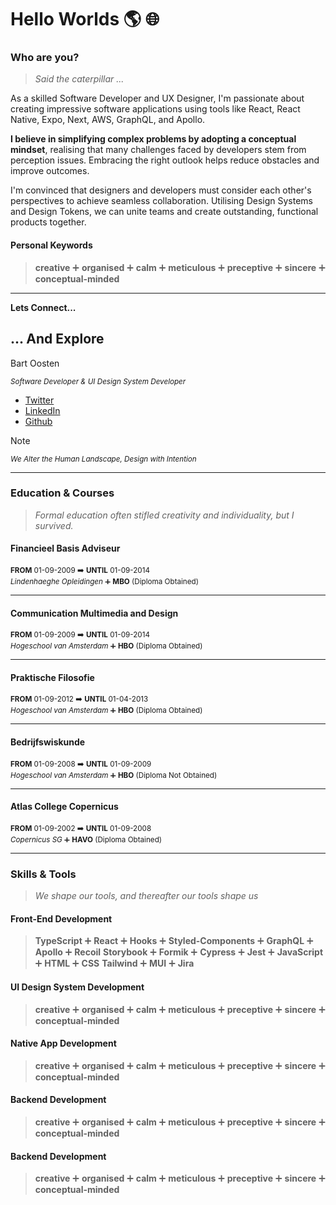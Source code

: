 # Hello Worlds 🌎 🌐

### Who are you?
> *Said the caterpillar ...*

As a skilled Software Developer and UX Designer, I'm passionate about creating impressive software applications using tools like React, React Native, Expo, Next, AWS, GraphQL, and Apollo.

**I believe in simplifying complex problems by adopting a conceptual mindset**, realising that many challenges faced by developers stem from perception issues. Embracing the right outlook helps reduce obstacles and improve outcomes.

I'm convinced that designers and developers must consider each other's perspectives to achieve seamless collaboration. Utilising Design Systems and Design Tokens, we can unite teams and create outstanding, functional products together.

#### Personal Keywords
> **creative** ➕ **organised** ➕ **calm** ➕ **meticulous** ➕ **preceptive** ➕ **sincere** ➕ **conceptual-minded**

---

**Lets Connect...**
## ... And Explore

Bart Oosten

<sub> *Software Developer & UI Design System Developer* </sub>

- [Twitter](https://twitter.com/bartoosten) 
- [LinkedIn](https://www.linkedin.com/in/bart-oosten)
- [Github](https://github.com/bartoosten)


  
> [!NOTE]
> <small> *We Alter the Human Landscape, Design with Intention* </small>

---

### Education & Courses
> *Formal education often stifled creativity and individuality, but I survived.*

#### Financieel Basis Adviseur

<sub> **FROM** 01-09-2009 ➡️ **UNTIL** 01-09-2014 </sub> <br>
<sub> *Lindenhaeghe Opleidingen* ➕ **MBO** (Diploma Obtained)</sub>

-----------

#### Communication Multimedia and Design

<sub> **FROM** 01-09-2009 ➡️ **UNTIL** 01-09-2014 </sub> <br>
<sub> *Hogeschool van Amsterdam* ➕ **HBO** (Diploma Obtained)</sub>

-----------

#### Praktische Filosofie

<sub> **FROM** 01-09-2012 ➡️ **UNTIL** 01-04-2013 </sub> <br>
<sub> *Hogeschool van Amsterdam* ➕ **HBO** (Diploma Obtained)</sub>


-----------

#### Bedrijfswiskunde

<sub> **FROM** 01-09-2008 ➡️ **UNTIL** 01-09-2009 </sub> <br>
<sub> *Hogeschool van Amsterdam* ➕ **HBO** (Diploma Not Obtained)</sub>

-----------

#### Atlas College Copernicus

<sub> **FROM** 01-09-2002 ➡️ **UNTIL** 01-09-2008 </sub> <br>
<sub> *Copernicus SG* ➕ **HAVO** (Diploma Obtained)</sub>

-----------

### Skills & Tools
> *We shape our tools, and thereafter our tools shape us*

#### Front-End Development
> **TypeScript** ➕ **React** ➕ **Hooks** ➕ **Styled-Components** ➕ **GraphQL** ➕ **Apollo** ➕ **Recoil**
> **Storybook** ➕ **Formik** ➕ **Cypress** ➕ **Jest** ➕ **JavaScript** ➕ **HTML** ➕ **CSS**
> **Tailwind** ➕ **MUI** ➕ **Jira**

#### UI Design System Development
> **creative** ➕ **organised** ➕ **calm** ➕ **meticulous** ➕ **preceptive** ➕ **sincere** ➕ **conceptual-minded**

#### Native App Development
> **creative** ➕ **organised** ➕ **calm** ➕ **meticulous** ➕ **preceptive** ➕ **sincere** ➕ **conceptual-minded**

#### Backend Development
> **creative** ➕ **organised** ➕ **calm** ➕ **meticulous** ➕ **preceptive** ➕ **sincere** ➕ **conceptual-minded**

#### Backend Development
> **creative** ➕ **organised** ➕ **calm** ➕ **meticulous** ➕ **preceptive** ➕ **sincere** ➕ **conceptual-minded**

